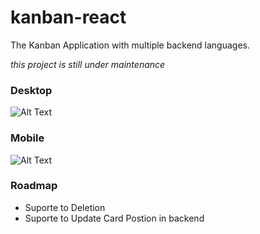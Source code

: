 # kanban-react
The Kanban Application with multiple backend languages.

*this project is still under maintenance*

### Desktop
![Alt Text](https://raw.githubusercontent.com/allangomessl/kanban-react/f97c7ca0fe0933074edbd7eaa75aa67293b926ab/docs/desktop.gif)


### Mobile
![Alt Text](https://raw.githubusercontent.com/allangomessl/kanban-react/87836254249d24b8e9df26d60ba43a2df7f91d68/docs/mobile.gif)

### Roadmap
- Suporte to Deletion
- Suporte to Update Card Postion in backend
